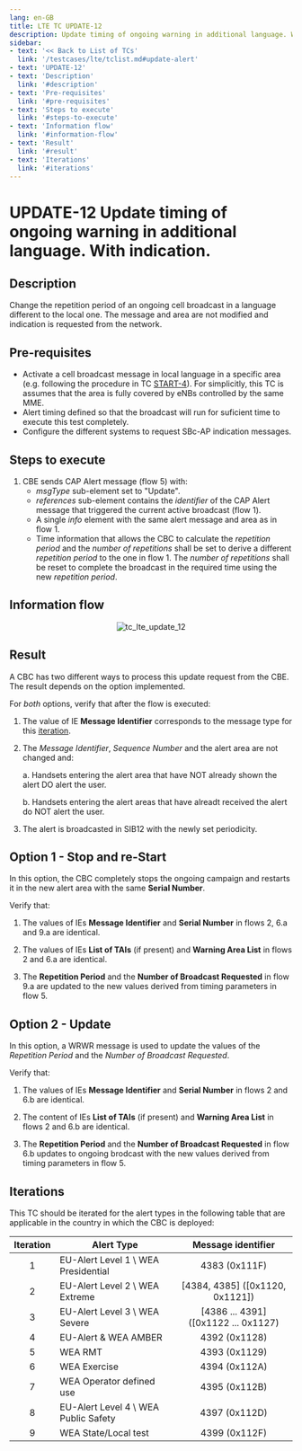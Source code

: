 ```yaml
---
lang: en-GB
title: LTE TC UPDATE-12
description: Update timing of ongoing warning in additional language. With indication.
sidebar:
- text: '<< Back to List of TCs'
  link: '/testcases/lte/tclist.md#update-alert'
- text: 'UPDATE-12'
- text: 'Description'
  link: '#description'
- text: 'Pre-requisites'
  link: '#pre-requisites'
- text: 'Steps to execute'
  link: '#steps-to-execute'
- text: 'Information flow'
  link: '#information-flow'
- text: 'Result'
  link: '#result'
- text: 'Iterations'
  link: '#iterations'
---
```


# **UPDATE-12** Update timing of ongoing warning in additional language. With indication.

## Description

Change the repetition period of an ongoing cell broadcast in a language 
different to the local one.
The message and area are not modified and indication is requested from the 
network.

## Pre-requisites

* Activate a cell broadcast message in local language in a specific area (e.g. 
  following the procedure in TC [START-4](/testcases/lte/start/tc4)). For 
  simplicitly, this TC is assumes that the area is fully covered by eNBs 
  controlled by the same MME.
* Alert timing defined so that the broadcast will run for suficient time to 
  execute this test completely.
* Configure the different systems to request SBc-AP indication messages.

## Steps to execute

1. CBE sends CAP Alert message (flow 5) with:
   - *msgType* sub-element set to "Update".
   - *references* sub-element contains the *identifier* of the CAP Alert 
     message that triggered the current active broadcast (flow 1).
   - A single *info* element with the same alert message and area as in flow 1.
   - Time information that allows the CBC to calculate the *repetition period*
     and the *number of repetitions* shall be set to derive a different 
     *repetition period* to the one in flow 1. The *number of repetitions* 
     shall be reset to complete the broadcast in the required time using the
     new *repetition period*.

## Information flow

<div style="text-align: center;">

![tc_lte_update_12](/assets/img/flows/lte/update/tc_lte_update_12.svg)

</div>

## Result

A CBC has two different ways to process this update request from the CBE. The 
result depends on the option implemented.

For *both* options, verify that after the flow is executed:

1. The value of IE **Message Identifier** corresponds to the message type for
   this [iteration](/testcases/lte/update/tc12/#iterations).

2. The *Message Identifier*, *Sequence Number* and the alert area are not 
   changed and:
   
   a. Handsets entering the alert area that have NOT already shown the alert DO
      alert the user.
 
   b. Handsets entering the alert areas that have alreadt received the alert do 
      NOT alert the user.

3. The alert is broadcasted in SIB12 with the newly set periodicity.

## Option 1 - Stop and re-Start

In this option, the CBC completely stops the ongoing campaign and restarts it 
in the new alert area with the same **Serial Number**.

Verify that:

1. The values of IEs **Message Identifier** and **Serial Number** in flows 2,
   6.a and 9.a are identical.

2. The values of IEs **List of TAIs** (if present) and **Warning Area List** in 
   flows 2 and 6.a are identical.

3. The **Repetition Period** and the **Number of Broadcast Requested** in flow 
   9.a are updated to the new values derived from timing parameters in flow 5.


## Option 2 - Update

In this option, a WRWR message is used to update the values of the *Repetition
Period* and the *Number of Broadcast Requested*.

Verify that:

1. The values of IEs **Message Identifier** and **Serial Number** in flows 2 
   and 6.b are identical.

2. The content of IEs **List of TAIs** (if present) and **Warning Area List** 
   in flows 2 and 6.b are identical.

3. The **Repetition Period** and the **Number of Broadcast Requested** in flow
   6.b updates to ongoing brodcast with the new values derived from timing 
   parameters in flow 5.

## Iterations

This TC should be iterated for the alert types in the following table that are
applicable in the country in which the CBC is deployed:

| Iteration | Alert Type | Message identifier |
|:---:| ------------ |:------------------:|
| 1 | EU-Alert Level 1 \ WEA Presidential | 4383 (0x111F) |
| 2 | EU-Alert Level 2 \ WEA Extreme | [4384, 4385] ([0x1120, 0x1121]) |
| 3 | EU-Alert Level 3 \ WEA Severe | [4386 ... 4391] ([0x1122 ... 0x1127) |
| 4 | EU-Alert & WEA AMBER | 4392 (0x1128) |
| 5 | WEA RMT | 4393 (0x1129) |
| 6 | WEA Exercise | 4394 (0x112A) |
| 7 | WEA Operator defined use | 4395 (0x112B) |
| 8 | EU-Alert Level 4 \ WEA Public Safety | 4397 (0x112D) |
| 9 | WEA State/Local test | 4399 (0x112F) |

